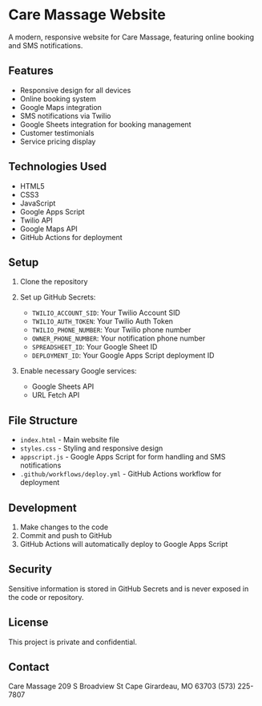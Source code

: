 # Care Massage Website

A modern, responsive website for Care Massage, featuring online booking and SMS notifications.

## Features

- Responsive design for all devices
- Online booking system
- Google Maps integration
- SMS notifications via Twilio
- Google Sheets integration for booking management
- Customer testimonials
- Service pricing display

## Technologies Used

- HTML5
- CSS3
- JavaScript
- Google Apps Script
- Twilio API
- Google Maps API
- GitHub Actions for deployment

## Setup

1. Clone the repository
2. Set up GitHub Secrets:
   - `TWILIO_ACCOUNT_SID`: Your Twilio Account SID
   - `TWILIO_AUTH_TOKEN`: Your Twilio Auth Token
   - `TWILIO_PHONE_NUMBER`: Your Twilio phone number
   - `OWNER_PHONE_NUMBER`: Your notification phone number
   - `SPREADSHEET_ID`: Your Google Sheet ID
   - `DEPLOYMENT_ID`: Your Google Apps Script deployment ID

3. Enable necessary Google services:
   - Google Sheets API
   - URL Fetch API

## File Structure

- `index.html` - Main website file
- `styles.css` - Styling and responsive design
- `appscript.js` - Google Apps Script for form handling and SMS notifications
- `.github/workflows/deploy.yml` - GitHub Actions workflow for deployment

## Development

1. Make changes to the code
2. Commit and push to GitHub
3. GitHub Actions will automatically deploy to Google Apps Script

## Security

Sensitive information is stored in GitHub Secrets and is never exposed in the code or repository.

## License

This project is private and confidential.

## Contact

Care Massage
209 S Broadview St
Cape Girardeau, MO 63703
(573) 225-7807 